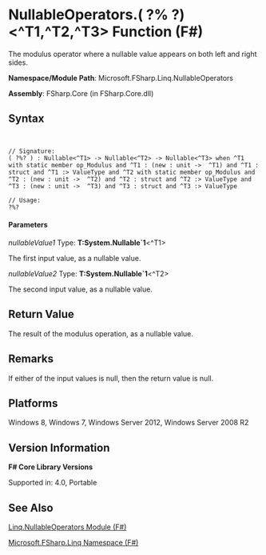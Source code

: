 # NullableOperators.( ?% ?)<^T1,^T2,^T3> Function (F#)

The modulus operator where a nullable value appears on both left and right sides.

**Namespace/Module Path**: Microsoft.FSharp.Linq.NullableOperators

**Assembly**: FSharp.Core (in FSharp.Core.dll)


## Syntax


```


// Signature:
( ?%? ) : Nullable<^T1> -> Nullable<^T2> -> Nullable<^T3> when ^T1 with static member op_Modulus and ^T1 : (new : unit ->  ^T1) and ^T1 : struct and ^T1 :> ValueType and ^T2 with static member op_Modulus and ^T2 : (new : unit ->  ^T2) and ^T2 : struct and ^T2 :> ValueType and ^T3 : (new : unit ->  ^T3) and ^T3 : struct and ^T3 :> ValueType

// Usage:
?%?

```



#### Parameters
*nullableValue1*
Type: **T:System.Nullable&#96;1**&lt;^T1&gt;


The first input value, as a nullable value.


*nullableValue2*
Type: **T:System.Nullable&#96;1**&lt;^T2&gt;


The second input value, as a nullable value.




## Return Value
The result of the modulus operation, as a nullable value.


## Remarks
If either of the input values is null, then the return value is null.


## Platforms
Windows 8, Windows 7, Windows Server 2012, Windows Server 2008 R2


## Version Information
**F# Core Library Versions**

Supported in: 4.0, Portable




## See Also
[Linq.NullableOperators Module &#40;F&#35;&#41;](Linq.NullableOperators-Module-%28FSharp%29.md)

[Microsoft.FSharp.Linq Namespace &#40;F&#35;&#41;](Microsoft.FSharp.Linq-Namespace-%28FSharp%29.md)

